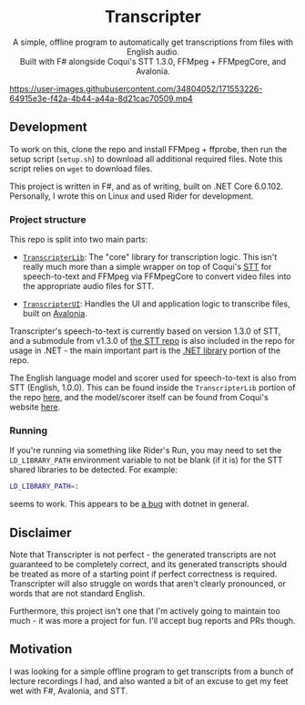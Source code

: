 <div align="center">
  <h1>Transcripter</h1>

  <p>
  A simple, offline program to automatically get transcriptions from files with English audio.</br>
  Built with F# alongside Coqui's STT 1.3.0, FFMpeg + FFMpegCore, and Avalonia.
  </p>
</div>

https://user-images.githubusercontent.com/34804052/171553226-64915e3e-f42a-4b44-a44a-8d21cac70509.mp4

## Development

To work on this, clone the repo and install FFMpeg + ffprobe, then run the setup script (`setup.sh`) to download all additional
required files. Note this script relies on `wget` to download files.

This project is written in F#, and as of writing, built on .NET Core 6.0.102. Personally, I wrote this on
Linux and used Rider for development.

### Project structure

This repo is split into two main parts:

- [`TranscripterLib`](./TranscripterLib): The "core" library for transcription logic. This isn't really much more than a
  simple wrapper on top of
  Coqui's [STT](https://github.com/coqui-ai/STT) for speech-to-text and FFMpeg via FFMpegCore to convert video files
  into the appropriate audio files for STT.

- [`TranscripterUI`](./TranscripterUI): Handles the UI and application logic to transcribe files, built
  on [Avalonia](https://avaloniaui.net/).

Transcripter's speech-to-text is currently based on version 1.3.0 of STT, and a submodule from v1.3.0
of [the STT repo](https://github.com/coqui-ai/STT) is also included in the repo for usage in .NET - the main
important part is the [.NET library](https://github.com/coqui-ai/STT/tree/main/native_client/dotnet) portion of the
repo.

The English language model and scorer used for speech-to-text is also from STT (English, 1.0.0). This can be found
inside the `TranscripterLib` portion of the repo [here](./TranscripterLib/model), and
the model/scorer itself can be found from Coqui's website [here](https://coqui.ai/english/coqui/v1.0.0-huge-vocab).

### Running

If you're running via something like Rider's Run, you may need to set the `LD_LIBRARY_PATH` environment variable
to not be blank (if it is) for the STT shared libraries to be detected. For example:

```bash
LD_LIBRARY_PATH=:
```

seems to work. This appears to be [a bug](https://github.com/dotnet/sdk/issues/9586) with dotnet in general.

## Disclaimer

Note that Transcripter is not perfect - the generated transcripts are not guaranteed to be
completely correct, and its generated transcripts should be treated as more of a starting point if perfect correctness
is required. Transcripter will also struggle on words that aren't clearly pronounced, or words that are not standard English.

Furthermore, this project isn't one that I'm actively going to maintain too much - it was more a project for fun. I'll
accept bug reports and PRs though.

## Motivation

I was looking for a simple offline program to get transcripts from a bunch of lecture recordings I had, and also wanted
a bit of an excuse to get my feet wet with F#, Avalonia, and STT.
